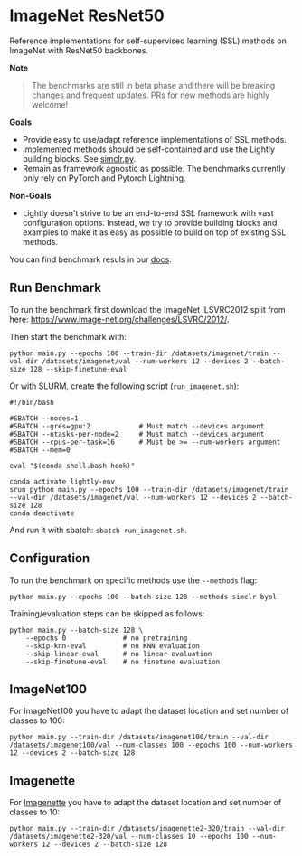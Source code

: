 # ImageNet ResNet50

Reference implementations for self-supervised learning (SSL) methods on ImageNet with
ResNet50 backbones.

**Note**
> The benchmarks are still in beta phase and there will be breaking changes and
frequent updates. PRs for new methods are highly welcome!

**Goals**
* Provide easy to use/adapt reference implementations of SSL methods.
* Implemented methods should be self-contained and use the Lightly building blocks.
See [simclr.py](simclr.py).
* Remain as framework agnostic as possible. The benchmarks currently only rely on PyTorch and Pytorch Lightning.


**Non-Goals**
* Lightly doesn't strive to be an end-to-end SSL framework with vast configuration options.
Instead, we try to provide building blocks and examples to make it as easy as possible to
build on top of existing SSL methods.

You can find benchmark resuls in our [docs](https://docs.lightly.ai/self-supervised-learning/getting_started/benchmarks.html).

## Run Benchmark

To run the benchmark first download the ImageNet ILSVRC2012 split from here: https://www.image-net.org/challenges/LSVRC/2012/.


Then start the benchmark with:
```
python main.py --epochs 100 --train-dir /datasets/imagenet/train --val-dir /datasets/imagenet/val --num-workers 12 --devices 2 --batch-size 128 --skip-finetune-eval
```

Or with SLURM, create the following script (`run_imagenet.sh`):
```
#!/bin/bash

#SBATCH --nodes=1
#SBATCH --gres=gpu:2            # Must match --devices argument
#SBATCH --ntasks-per-node=2     # Must match --devices argument
#SBATCH --cpus-per-task=16      # Must be >= --num-workers argument
#SBATCH --mem=0

eval "$(conda shell.bash hook)"

conda activate lightly-env
srun python main.py --epochs 100 --train-dir /datasets/imagenet/train --val-dir /datasets/imagenet/val --num-workers 12 --devices 2 --batch-size 128
conda deactivate
```

And run it with sbatch: `sbatch run_imagenet.sh`.


## Configuration

To run the benchmark on specific methods use the `--methods` flag:
```
python main.py --epochs 100 --batch-size 128 --methods simclr byol
```

Training/evaluation steps can be skipped as follows:
```
python main.py --batch-size 128 \
    --epochs 0              # no pretraining
    --skip-knn-eval         # no KNN evaluation
    --skip-linear-eval      # no linear evaluation
    --skip-finetune-eval    # no finetune evaluation
```


## ImageNet100

For ImageNet100 you have to adapt the dataset location and set number of classes to 100:
```
python main.py --train-dir /datasets/imagenet100/train --val-dir /datasets/imagenet100/val --num-classes 100 --epochs 100 --num-workers 12 --devices 2 --batch-size 128
```


## Imagenette

For [Imagenette](https://github.com/fastai/imagenette) you have to adapt the dataset location and set number of classes to 10:

```
python main.py --train-dir /datasets/imagenette2-320/train --val-dir /datasets/imagenette2-320/val --num-classes 10 --epochs 100 --num-workers 12 --devices 2 --batch-size 128
```